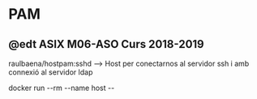 # PAM
## @edt ASIX M06-ASO Curs 2018-2019

raulbaena/hostpam:sshd --> Host per conectarnos al servidor ssh i amb connexió al servidor ldap

docker run --rm --name host --
